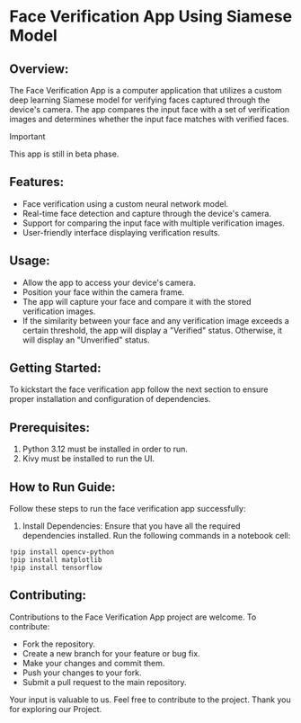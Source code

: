 # Face Verification App Using Siamese Model

## Overview:
The Face Verification App is a computer application that utilizes a custom deep learning Siamese model for verifying faces captured through the device's camera. The app compares the input face with a set of verification images and determines whether the input face matches with verified faces.

> [!IMPORTANT]
> This app is still in beta phase.

## Features:
- Face verification using a custom neural network model.
- Real-time face detection and capture through the device's camera.
- Support for comparing the input face with multiple verification images.
- User-friendly interface displaying verification results.

## Usage:
- Allow the app to access your device's camera.
- Position your face within the camera frame.
- The app will capture your face and compare it with the stored verification images.
- If the similarity between your face and any verification image exceeds a certain threshold, the app will display a "Verified" status. Otherwise, it will display an "Unverified" status.


## Getting Started:
To kickstart the face verification app follow the next section to ensure proper installation and configuration of dependencies.

## Prerequisites:
1. Python 3.12 must be installed in order to run.
2. Kivy must be installed to run the UI.

## How to Run Guide:
Follow these steps to run the face verification app successfully:
1. Install Dependencies: Ensure that you have all the required dependencies installed. Run the following commands in a notebook cell:
```
!pip install opencv-python
!pip install matplotlib
!pip install tensorflow
```

## Contributing:
Contributions to the Face Verification App project are welcome. To contribute:

- Fork the repository.
- Create a new branch for your feature or bug fix.
- Make your changes and commit them.
- Push your changes to your fork.
- Submit a pull request to the main repository.

Your input is valuable to us. Feel free to contribute to the project. Thank you for exploring our Project.
